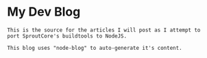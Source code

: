 My Dev Blog
===========

	This is the source for the articles I will post as I attempt to
	port SproutCore's buildtools to NodeJS.
	
	This blog uses "node-blog" to auto-generate it's content.